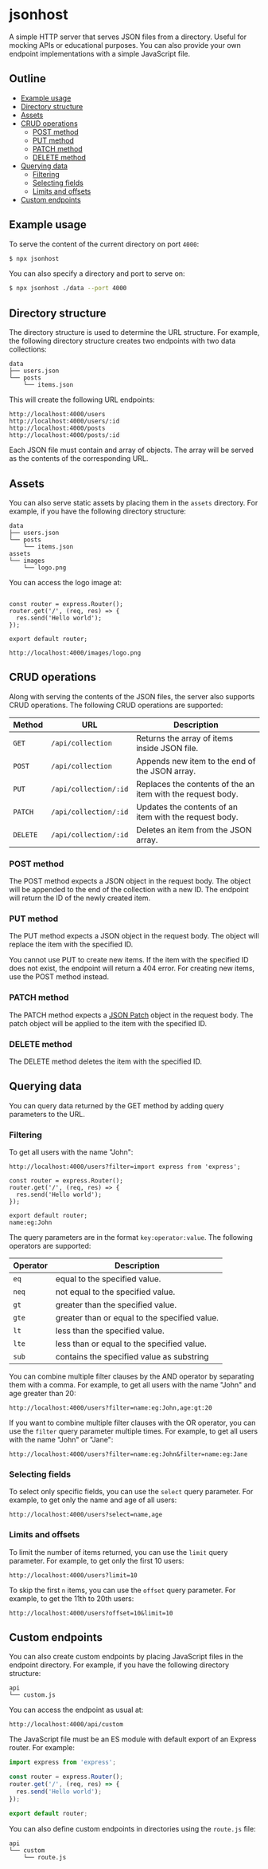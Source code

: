 # jsonhost

A simple HTTP server that serves JSON files from a directory. Useful for mocking APIs or educational purposes. You can also provide your own endpoint implementations with a simple JavaScript file.

## Outline

- [Example usage](#example-usage)
- [Directory structure](#directory-structure)
- [Assets](#assets)
- [CRUD operations](#crud-operations)
  - [POST method](#post-method)
  - [PUT method](#put-method)
  - [PATCH method](#patch-method)
  - [DELETE method](#delete-method)
- [Querying data](#querying-data)
  - [Filtering](#filtering)
  - [Selecting fields](#selecting-fields)
  - [Limits and offsets](#limits-and-offsets)
- [Custom endpoints](#custom-endpoints)

## Example usage

To serve the content of the current directory on port `4000`:

```bash
$ npx jsonhost
```

You can also specify a directory and port to serve on:

```bash
$ npx jsonhost ./data --port 4000
```

## Directory structure

The directory structure is used to determine the URL structure. For example, the following directory structure creates two endpoints with two data collections:

```
data
├── users.json
└── posts
    └── items.json
```

This will create the following URL endpoints:

```
http://localhost:4000/users
http://localhost:4000/users/:id
http://localhost:4000/posts
http://localhost:4000/posts/:id
```

Each JSON file must contain and array of objects. The array will be served as the contents of the corresponding URL.

## Assets

You can also serve static assets by placing them in the `assets` directory. For example, if you have the following directory structure:

```
data
├── users.json
└── posts
    └── items.json
assets
└── images
    └── logo.png
```

You can access the logo image at:

```import express from 'express';

const router = express.Router();
router.get('/', (req, res) => {
  res.send('Hello world');
});

export default router;

http://localhost:4000/images/logo.png
```

## CRUD operations

Along with serving the contents of the JSON files, the server also supports CRUD operations. The following CRUD operations are supported:

| Method   | URL                   | Description                                                 |
| -------- | --------------------- | ----------------------------------------------------------- |
| `GET`    | `/api/collection`     | Returns the array of items inside JSON file.                |
| `POST`   | `/api/collection`     | Appends new item to the end of the JSON array.              |
| `PUT`    | `/api/collection/:id` | Replaces the contents of the an item with the request body. |
| `PATCH`  | `/api/collection/:id` | Updates the contents of an item with the request body.      |
| `DELETE` | `/api/collection/:id` | Deletes an item from the JSON array.                        |

### POST method

The POST method expects a JSON object in the request body. The object will be appended to the end of the collection with a new ID. The endpoint will return the ID of the newly created item.

### PUT method

The PUT method expects a JSON object in the request body. The object will replace the item with the specified ID. 

You cannot use PUT to create new items. If the item with the specified ID does not exist, the endpoint will return a 404 error. For creating new items, use the POST method instead.

### PATCH method

The PATCH method expects a [JSON Patch](https://jsonpatch.com/) object in the request body. The patch object will be applied to the item with the specified ID.

### DELETE method

The DELETE method deletes the item with the specified ID.

## Querying data

You can query data returned by the GET method by adding query parameters to the URL. 

### Filtering

To get all users with the name "John":

```
http://localhost:4000/users?filter=import express from 'express';

const router = express.Router();
router.get('/', (req, res) => {
  res.send('Hello world');
});

export default router;
name:eg:John
```

The query parameters are in the format `key:operator:value`. The following operators are supported:

| Operator | Description                                   |
| -------- | --------------------------------------------  |
| `eq`     | equal to the specified value.                 |
| `neq`    | not equal to the specified value.             |
| `gt`     | greater than the specified value.             |
| `gte`    | greater than or equal to the specified value. |
| `lt`     | less than the specified value.                |
| `lte`    | less than or equal to the specified value.    |
| `sub`    | contains the specified value as substring     |

You can combine multiple filter clauses by the AND operator by separating them with a comma. For example, to get all users with the name "John" and age greater than 20:

```
http://localhost:4000/users?filter=name:eg:John,age:gt:20
```

If you want to combine multiple filter clauses with the OR operator, you can use the `filter` query parameter multiple times. For example, to get all users with the name "John" or "Jane":

```
http://localhost:4000/users?filter=name:eg:John&filter=name:eg:Jane
```

### Selecting fields

To select only specific fields, you can use the `select` query parameter. For example, to get only the name and age of all users:

```
http://localhost:4000/users?select=name,age
```

### Limits and offsets

To limit the number of items returned, you can use the `limit` query parameter. For example, to get only the first 10 users:

```
http://localhost:4000/users?limit=10
```

To skip the first `n` items, you can use the `offset` query parameter. For example, to get the 11th to 20th users:

```
http://localhost:4000/users?offset=10&limit=10
```

## Custom endpoints

You can also create custom endpoints by placing JavaScript files in the endpoint directory. For example, if you have the following directory structure:

```
api
└── custom.js
```

You can access the endpoint as usual at:

```
http://localhost:4000/api/custom
```

The JavaScript file must be an ES module with default export of an Express router. For example:
 
```js
import express from 'express';

const router = express.Router();
router.get('/', (req, res) => {
  res.send('Hello world');
});

export default router;
```

You can also define custom endpoints in directories using the `route.js` file:

```
api
└── custom
    └── route.js
```
